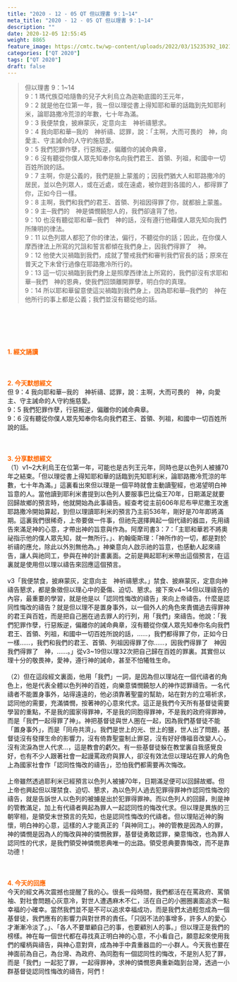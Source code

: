 ```yaml
---
title: "2020 - 12 - 05 QT 但以理書 9：1~14"
meta_title: "2020 - 12 - 05 QT 但以理書 9：1~14"
description: ""
date: 2020-12-05 12:55:45
weight: 8865
feature_image: https://cmtc.tw/wp-content/uploads/2022/03/15235392_10211799862337740_180693556567566654_o-1.webp
categories: ["QT 2020"]
tags: ["QT 2020"]
draft: false
---
```


<blockquote>但以理書 9：1~14<br />
9：1 瑪代族亞哈隨魯的兒子大利烏立為迦勒底國的王元年，<br />
9：2 就是他在位第一年，我－但以理從書上得知耶和華的話臨到先知耶利米，論耶路撒冷荒涼的年數，七十年為滿。<br />
9：3 我便禁食，披麻蒙灰，定意向主　神祈禱懇求。<br />
9：4 我向耶和華─我的　神祈禱、認罪，說：「主啊，大而可畏的　神，向愛主、守主誡命的人守約施慈愛。<br />
9：5 我們犯罪作孽，行惡叛逆，偏離你的誡命典章，<br />
9：6 沒有聽從你僕人眾先知奉你名向我們君王、首領、列祖，和國中一切百姓所說的話。<br />
9：7 主啊，你是公義的，我們是臉上蒙羞的；因我們猶大人和耶路撒冷的居民，並以色列眾人，或在近處，或在遠處，被你趕到各國的人，都得罪了你，正如今日一樣。<br />
9：8 主啊，我們和我們的君王、首領、列祖因得罪了你，就都臉上蒙羞。<br />
9：9 主─我們的　神是憐憫饒恕人的，我們卻違背了他，<br />
9：10 也沒有聽從耶和華─我們　神的話，沒有遵行他藉僕人眾先知向我們所陳明的律法。<br />
9：11 以色列眾人都犯了你的律法，偏行，不聽從你的話；因此，在你僕人摩西律法上所寫的咒詛和誓言都傾在我們身上，因我們得罪了　神。<br />
9：12 他使大災禍臨到我們，成就了警戒我們和審判我們官長的話；原來在普天之下未曾行過像在耶路撒冷所行的。<br />
9：13 這一切災禍臨到我們身上是照摩西律法上所寫的，我們卻沒有求耶和華─我們　神的恩典，使我們回頭離開罪孽，明白你的真理。<br />
9：14 所以耶和華留意使這災禍臨到我們身上，因為耶和華─我們的　神在他所行的事上都是公義；我們並沒有聽從他的話。</blockquote><br />
&nbsp;<br />
<br />
&nbsp;<br />
<br />
<span style="color: #ff6600;"><strong>1. </strong><strong>經文誦讀</strong></span><br />
<br />
<span style="color: #ff6600;"><strong> </strong></span><br />
<br />
<span style="color: #ff6600;"><strong>2. 今天默想</strong><strong>經文<br />
</strong></span>但 9：4 我向耶和華─我的　神祈禱、認罪，說：主啊，大而可畏的　神，向愛主、守主誡命的人守約施慈愛。<br />
9：5 我們犯罪作孽，行惡叛逆，偏離你的誡命典章。<br />
9：6 沒有聽從你僕人眾先知奉你名向我們君王、首領、列祖，和國中一切百姓所說的話。<br />
<br />
&nbsp;<br />
<br />
<span style="color: #ff6600;"><strong>3. 分享默想經文<br />
</strong></span>（1）v1~2大利烏王在位第一年，可能也是古列王元年，同時也是以色列人被擄70年之結束。「但以理從書上得知耶和華的話臨到先知耶利米，論耶路撒冷荒涼的年數，七十年為滿。」這裏看出來但以理是一個平時就會主動讀聖經，也渴望明白神旨意的人。當他讀到耶利米書提到以色列人要服事巴比倫王70年，日期滿足就要回歸故鄉的預言時，他就開始為此事禱告。經查考從主前606年尼布甲尼撒王攻進耶路撒冷開始算起，到但以理讀耶利米的預言乃主前536年，剛好是70年即將滿期。這裏我們很稀奇，上帝要做一件事，但祂先選擇興起一個代禱的器皿，先用禱告來滿足神的心意，才帶出神的旨意與作為。阿摩司書3：7：「主耶和華若不將奧祕指示他的僕人眾先知，就一無所行。」、約翰衛斯理：「神所作的一切，都是對於祈禱的應允，除此以外別無他為。」神樂意向人啟示祂的旨意，也感動人起來禱告，讓人與祂同工，參與在神的計畫裏面。之前是興起耶利米帶出這個預言，在這裏就是使用但以理以禱告來回應這個預言。<br />
<br />
v3「我便禁食，披麻蒙灰，定意向主　神祈禱懇求。」禁食、披麻蒙灰，定意向神禱告懇求，都是象徵但以理心中的憂傷、迫切、懇求。接下來v4~14但以理禱告的內容，最重要的學習，就是他是以「認同性悔改的禱告」來向上帝禱告。什麼是認同性悔改的禱告？就是但以理不是置身事外，以一個外人的角色來責備過去得罪神的君王與百姓，而是把自己圈在過去罪人的行列，用「我們」來禱告。他說：「我們犯罪作孽，行惡叛逆，偏離你的誡命典章，沒有聽從你僕人眾先知奉你名向我們君王、首領、列祖，和國中一切百姓所說的話，……，我們都得罪了你，正如今日一樣……，我們和我們的君王、首領、列祖因得罪了你……，因我們得罪了　神因我們得罪了　神，……。」從v3~19但以理32次把自己歸在百姓的罪裏。其實但以理十分的敬畏神，愛神，遵行神的誡命，甚至不怕犧牲生命。<br />
<br />
（2）但在這段經文裏面，他用「我們」一詞，是因為但以理站在一個代禱者的角色上，他是代表全體以色列神的百姓，向樂意憐憫饒恕人的神作認罪禱告。一名代禱者不能置身事外，站得遠遠的，他必須靠著聖靈的幫助，站在對方的立場祈求，認同他的需要，充滿憐憫，按著神的心意來代求。這正是我們今天所有基督徒需要學習的重點，不是我的國家得罪神，不是我的同胞得罪神，不是我的政府得罪神，而是「我們一起得罪了神」。神把基督徒與世人圈在一起，因為我們基督徒不能「置身事外」，而是「同舟共濟」。我們是世上的光、世上的鹽，世人出了問題，基督徒沒有發揮生命的影響力，沒有倚靠聖靈制止罪惡，沒有好好傳福音改變人心，沒有流淚為世人代求…，這是教會的虧欠。有一些基督徒躲在教堂裏自我感覺良好，也有不少人跟著社會一起謾罵政府與罪人，卻沒有效法但以理站在罪人的角色上為國家社會作「認同性悔改的禱告」，恐怕我們都需要再次悔改。<br />
<br />
上帝雖然透過耶利米已經預言以色列人被擄70年，日期滿足便可以回歸故鄉。但上帝也興起但以理禁食、迫切、懇求，為以色列人過去犯罪得罪神作認同性悔改的禱告，就是告訴世人以色列的被擄是出於犯罪得罪神。而以色列人的回歸，則是神的管教滿足，加上有代禱者興起為罪人一起認同性的悔改代求。但以理是異族的三朝宰相，是領受末世預言的先知，也是認同性悔改的代禱者。但以理貼近神的胸懷，明白神的心意，這樣的人才能真正的「與神同工」。神的管教是因為人的罪，神的憐憫是因為人的悔改與神的憐憫赦罪，基督徒勇敢認罪，樂意悔改，也為罪人認同性的代求，是我們領受神憐憫恩典唯一的出路。領受恩典要靠悔改，而不是靠功德！<br />
<br />
&nbsp;<br />
<br />
<span style="color: #ff6600;"><strong>4. 今天的回應<br />
</strong></span>今天的經文再次震撼也提醒了我的心。很長一段時間，我們都活在在罵政府、罵領袖、對社會問題心灰意冷，對世人遭遇麻木不仁，活在自己的小圈圈裏面追求一點幸福的小確幸。當然我們並不是不可以追求幸福成功，而是我們太過輕忽成為一個基督徒，我們應有的影響力與對世界的責任。「只因不法的事增多，許多人的愛心才漸漸冷淡了。」、「各人不要單顧自己的事，也要顧別人的事。」但以理正是我們的榜樣。神在每一個世代都在尋找真正明白神的心意，不小看自己，願意起來使用我們的權柄與禱告，與神心意對齊，成為神手中貴重器皿的一小群人。今天我也要在神面前為自己，為台灣、為政府、為同胞有一個認同性的悔改，不是別人犯了罪，而是「我們」一起犯了罪，一起得罪神，求神的憐憫恩典重新臨到台灣，透過一小群基督徒認同性悔改的禱告，阿們！<br />
<br />
&nbsp;
        